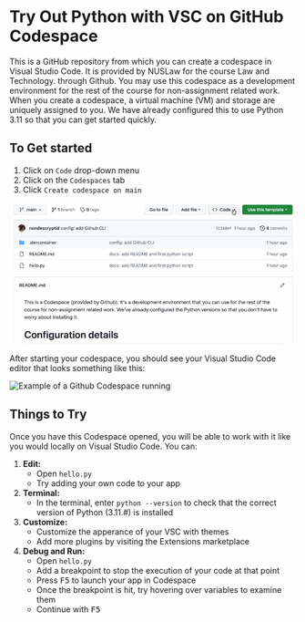 # Try Out Python with VSC on GitHub Codespace

This is a GitHub repository from which you can create a codespace in Visual Studio Code. It is provided by NUSLaw for the course Law and Technology. through Github. You may use this codespace as a development environment for the rest of the course for non-assignment related work. When you create a codespace, a virtual machine (VM) and storage are uniquely assigned to you. We have already configured this to use Python 3.11 so that you can get started quickly. 

## To Get started 
1. Click on ``Code`` drop-down menu
2. Click on the ``Codespaces`` tab
3. Click ``Create codespace on main``

<!--![getting-started](https://github.com/NUSLaw/python-starter/assets/37551277/379e059d-37e9-4659-b6ee-af70eb6596f0)-->
![getting-started](/assets/getting-started.gif)

After starting your codespace, you should see your Visual Studio Code editor that looks something like this: 

<img width="1440" alt="Example of a Github Codespace running" src="https://github.com/NUSLaw/python-starter/assets/37551277/e01bde62-cb57-4cca-8d51-84c6d4af8b04">

## Things to Try
Once you have this Codespace opened, you will be able to work with it like you would locally on Visual Studio Code. You can:

1. **Edit:**
   - Open `hello.py`
   - Try adding your own code to your app
2. **Terminal:**
   - In the terminal, enter ``python --version`` to check that the correct version of Python (3.11.#) is installed
3. **Customize:**
   - Customize the apperance of your VSC with themes
   - Add more plugins by visiting the Extensions marketplace
4. **Debug and Run:**
   - Open `hello.py`
   - Add a breakpoint to stop the execution of your code at that point
   - Press <kbd>F5</kbd> to launch your app in Codespace
   - Once the breakpoint is hit, try hovering over variables to examine them
   - Continue with <kbd>F5</kbd>
